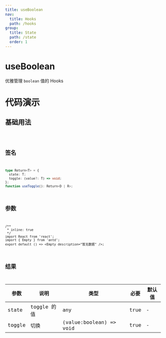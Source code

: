 ```yaml
---
title: useBoolean
nav:
  title: Hooks
  path: /hooks
group:
  title: State
  path: /state
  order: 1
---
```


# useBoolean

优雅管理 `boolean` 值的 Hooks

# 代码演示

## 基础用法

<code src="./example/ExampleBasic.tsx" />

## 签名

```ts
type Return<T> = {
  state: T;
  toggle: (value?: T) => void;
};
function useToggle(): Return<D | R>;
```

## 参数

```tsx
/**
 * inline: true
 */
import React from 'react';
import { Empty } from 'antd';
export default () => <Empty description="暂无数据" />;
```

## 结果

| 参数   | 说明        | 类型                    | 必要 | 默认值 |
| ------ | ----------- | ----------------------- | ---- | ------ |
| state  | toggle 的值 | any                     | true | -      |
| toggle | 切换        | (value:boolean) => void | true | -      |
